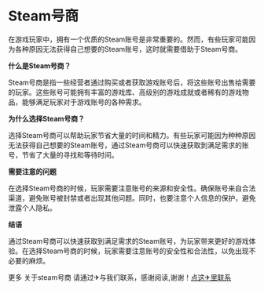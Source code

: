 # Steam号商

在游戏玩家中，拥有一个优质的Steam账号是非常重要的。然而，有些玩家可能因为各种原因无法获得自己想要的Steam账号，这时就需要借助于Steam号商。

**什么是Steam号商？**

Steam号商是指一些经营者通过购买或者获取游戏账号后，将这些账号出售给需要的玩家。这些账号可能拥有丰富的游戏库、高级别的游戏成就或者稀有的游戏物品，能够满足玩家对于游戏账号的各种需求。

**为什么选择Steam号商？**

选择Steam号商可以帮助玩家节省大量的时间和精力。有些玩家可能因为种种原因无法获得自己想要的Steam账号，通过Steam号商可以快速获取到满足需求的账号，节省了大量的寻找和等待时间。

**需要注意的问题**

在选择Steam号商的时候，玩家需要注意账号的来源和安全性。确保账号来自合法渠道，避免账号被封禁或者出现其他问题。同时，也要注意个人信息的保护，避免泄露个人隐私。

**结语**

通过Steam号商可以快速获取到满足需求的Steam账号，为玩家带来更好的游戏体验。在选择Steam号商的时候，玩家需要注意账号的安全性和合法性，以免出现不必要的麻烦。

更多 关于steam号商 请通过✈与我们联系，感谢阅读,谢谢！[点这✈里联系](https://a.k02.cc)